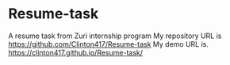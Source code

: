 # Resume-task
A resume task from Zuri internship program
My repository URL is 
https://github.com/Clinton417/Resume-task
My demo URL is. https://clinton417.github.io/Resume-task/

